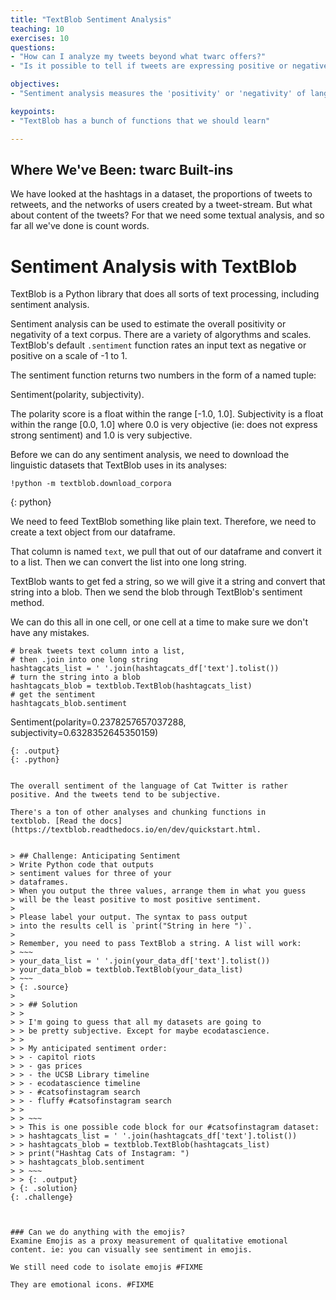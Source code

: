 ```yaml
---
title: "TextBlob Sentiment Analysis"
teaching: 10
exercises: 10
questions:
- "How can I analyze my tweets beyond what twarc offers?"
- "Is it possible to tell if tweets are expressing positive or negative feelings?"

objectives:
- "Sentiment analysis measures the 'positivity' or 'negativity' of language"

keypoints:
- "TextBlob has a bunch of functions that we should learn"

---
```


## Where We've Been: twarc Built-ins
We have looked at the hashtags in a dataset, the
proportions of tweets to retweets, and the networks of users created
by a tweet-stream. But what about content
of the tweets? For that we need some textual analysis, and so far all
we've done is count words.

# Sentiment Analysis with TextBlob
TextBlob is a Python library that does all sorts of text processing, 
including sentiment analysis. 

Sentiment analysis can be used to estimate the overall 
positivity or negativity of a text corpus. There are a variety 
of algorythms and scales. TextBlob's default `.sentiment` 
function rates an input text as negative or positive on a 
scale of -1 to 1.

The sentiment function returns two numbers in the form of a named tuple: 

Sentiment(polarity, subjectivity). 

The polarity score is a float 
within the range [-1.0, 1.0]. Subjectivity is a float within the 
range [0.0, 1.0] where 0.0 is very objective (ie: does not express
strong sentiment) and 1.0 is very 
subjective.

Before we can do any sentiment analysis, we need to download
the linguistic datasets that TextBlob uses in its analyses:

~~~
!python -m textblob.download_corpora
~~~
{: python}

We need to feed TextBlob something like plain text. Therefore, 
we need to create a text object from our dataframe.
 
That column is named `text`, we pull that 
out of our dataframe and convert it to a list. Then we can 
convert the list into one long string. 

TextBlob wants to get fed a string, so we will give it a string and convert that 
string into a blob. Then we send the blob through TextBlob's sentiment method.


We can do this all in one cell, or one cell at a time to make
sure we don't have any mistakes.


~~~
# break tweets text column into a list, 
# then .join into one long string 
hashtagcats_list = ' '.join(hashtagcats_df['text'].tolist())
# turn the string into a blob
hashtagcats_blob = textblob.TextBlob(hashtagcats_list)
# get the sentiment
hashtagcats_blob.sentiment
~~~ 
Sentiment(polarity=0.2378257657037288, 
          subjectivity=0.6328352645350159)
~~~ 
{: .output}
{: .python}


The overall sentiment of the language of Cat Twitter is rather 
positive. And the tweets tend to be subjective.

There's a ton of other analyses and chunking functions in 
textblob. [Read the docs](https://textblob.readthedocs.io/en/dev/quickstart.html.


> ## Challenge: Anticipating Sentiment
> Write Python code that outputs 
> sentiment values for three of your 
> dataframes. 
> When you output the three values, arrange them in what you guess
> will be the least positive to most positive sentiment.
>
> Please label your output. The syntax to pass output 
> into the results cell is `print("String in here ")`.
>
> Remember, you need to pass TextBlob a string. A list will work:
> ~~~
> your_data_list = ' '.join(your_data_df['text'].tolist())
> your_data_blob = textblob.TextBlob(your_data_list)
> ~~~
> {: .source}
>
> > ## Solution
> >
> > I'm going to guess that all my datasets are going to 
> > be pretty subjective. Except for maybe ecodatascience.
> > 
> > My anticipated sentiment order:
> > - capitol riots
> > - gas prices
> > - the UCSB Library timeline
> > - ecodatascience timeline
> > - #catsofinstagram search
> > - fluffy #catsofinstagram search
> > 
> > ~~~
> > This is one possible code block for our #catsofinstagram dataset:
> > hashtagcats_list = ' '.join(hashtagcats_df['text'].tolist())
> > hashtagcats_blob = textblob.TextBlob(hashtagcats_list)
> > print("Hashtag Cats of Instagram: ") 
> > hashtagcats_blob.sentiment
> > ~~~
> > {: .output}
> {: .solution}
{: .challenge}



### Can we do anything with the emojis?
Examine Emojis as a proxy measurement of qualitative emotional 
content. ie: you can visually see sentiment in emojis.

We still need code to isolate emojis #FIXME

They are emotional icons. #FIXME



